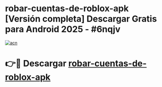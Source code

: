 # robar-cuentas-de-roblox-apk  [Versión completa] Descargar Gratis para Android 2025 - #6nqjv

[![acn](https://github.com/user-attachments/assets/0f9c940e-d8b0-45ae-aac7-cd30a18b3e1c)](https://apps.freeplayer.one?title=robar-cuentas-de-roblox-apk&ref=9F)

# 👉🔴 Descargar [robar-cuentas-de-roblox-apk](https://apps.freeplayer.one?title=robar-cuentas-de-roblox-apk&ref=9F)